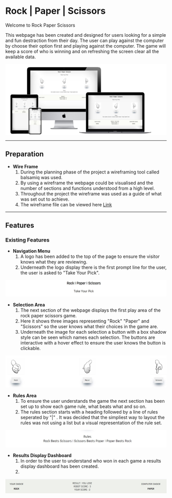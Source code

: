 # Rock | Paper | Scissors

Welcome to Rock Paper Scissors

This webpage has been created and designed for users looking for a simple and fun destraction from their day.
The user can play against the computer by choose their option first and playing against the computer.
The game will keep a score of who is winning and on refreshing the screen clear all the available data.

![image](./assets/images/Rock%20paper%20Scrissors_MockUP.JPG)

---

## Preparation

- **Wire Frame**
    1. During the planning phase of the project a wireframing tool called balsamiq was used. 
    2. By using a wireframe the webpage could be visualised and the number of sections and functions understood from a high level.
    3. Throughout the project the wireframe was used as a guide of what was set out to achieve.
    4. The wireframe file can be viewed here [Link](./assets/wireframe/Rock_Paper_Scissors.bmpr)



---

## Features

### Existing Features

- **Navigation Menu**
    1. A logo has been added to the top of the page to ensure the visitor knows what they are reviewing.
    2. Underneath the logo display there is the first prompt line for the user, the user is asked to "Take Your Pick".

![image](./assets/images/Coding_Logo_Section.JPG)

- **Selection Area**
    1. The next section of the webpage displays the first play area of the rock paper scissors game.
    2. Here it shows three images representing "Rock" "Paper" and "Scissors" so the user knows what their choices in the game are.
    3. Underneath the image for each selection a button with a box shadow style can be seen which names each selection. The buttons are interactive with a hover effect to ensure the user knows the button is clickable.

![image](./assets/images/Rock_Paper_Scissors_Selection.JPG)

- **Rules Area**
    1. To ensure the user understands the game the next section has been set up to show each game rule, what beats what and so on.
    2. The rules section starts with a heading followed by a line of rules seperated by "|" . It was decided that the simpliest way to layout the rules was not using a list but a visual representation of the rule set.

![image](./assets/images/Rock%20paper%20Scrissors_Rules.JPG)

- **Results Display Dashboard**
    1. In order to the user to understand who won in each game a results display dashboard has been created.
    2. 

![image](./assets/images/Rock%20paper%20Scrissors_Results.JPG)


<!-- - **Contact Us Button**
    1. A button has been added at the bottom of the homepage and about us page just above the footer. This button acts as a call to action to fill out the contact us form on the contact us page. 
    2. The button has a hover effect and an active effect to ensure it is clear for the user that this is a functional button. The button will move the user to the contact page.

![image](https://user-images.githubusercontent.com/64638313/153780049-f8d53b9e-9406-483f-ad57-c3acfa2e8236.png)


- **Footer**
    1. Within the footer the social tags can been seen for Facebook, Instagram, twitter and YouTube. 
    2. Each icon if clicked will load out a new page for the visitor with the desired Social Media Account showing on a new tab.
    3. The background has been given a dark grey background to provide contrast to the rest of the page with the icons styled in an off white to standout on the footer.
    4. The footer is consistent throughout each page is responsive for desktop, tablet and mobile.

![image](./assets/images/footer.JPG)

- **About Us Section**
    1. The next page the visitor will see along the navigation menu is the "about us" section. Initially greeted with a hero image with a text overlay. Its purpose is to get the visitor to read more.
    2. This page is here to demonstrate to the visitor who the founders of Croghan are and provide a background into both Sam & Matt.
    3. Along with a short paragraph of text is a portrait photo of each founder so the visitor can get a sense of who they are going to be doing business with.
    4. The page remains consistent in its call-to-action button for "Contact Us" and its footer containing the socials.

![image](./assets/images/about_us_snip.JPG)

- **Contact Us Section**
    1. When the visitor clicks either the call-to-action button "contact us" or navigate to the contact page they will move to the page with a contact form.
    2. The form is formatted and provides an open text area for the visitor to submit a message.
    3. The form has a hover effect added to the button to ensure the visitor understand this is functional button.

![image](./assets/images/contact_snip.JPG)

---

## Testing

### Manual Testing

- **Click through**
    - In order to ensure that the user experience is as expected manual testing was performed on the webpage.
    - This involved clicking on all navigations links to ensure the user was brought to the desired page.
    - Testing any hover functions that had been added for navigation links and user buttons.
    - Scrolling was also tested for sticky headers.
    - After retesting and fixing bugs no more issues where found.

- **Bugs**
    - When hovering over the navigation links it was found that there was an a:active set for clicking on a link which interfere with the class a.active for underlining the active navigation tab. The a:active function was removed from the navigation links to add a more user friendly experience. 

- **Screen Resolution**
    - In order to create a user-friendly experience for desktop, tablet and mobile the webpage has been tested for screen resolution sizes.
    - This was carried out using Dev Tools and adjusting the screen resolution for each respectively.
    - After retesting the bugs that were found no issues could be noticed, this was also passed via Lighthouse.

- **Bugs**
    - There was a bug found when adjusting the screen resolution to mobile. On the homepage section for brand values the test was overflowing onto the contact us button and footer. This was adjusted and fixed by remove the height from the footer and contact button section.
    - Another bug appeared on the contact us page, because the page was not long enough it created a white space below the footer. When this was investigated a sticky footer was recommended but it was found that adjusting the height of the hero image section worked best to across all devices.


---

### Lighthouse Testing

- The code for each page has been validated using Dev Tools - Lighthouse.
- Lighthouse showed that images were too large and in order to fix this issue the files had to be compressed using resource https://tinypng.com/
- Using lighthouse as resource allowed for quick retesting and changes to each element that was flagged until an appropriate score was obtained.

![image](./assets/images/testing_snip.JPG)

### Validator Testing

- HTML
    - No errors were returned when passing through the official W3C validator

- CSS
    - No errors were found when passing through the official (Jigsaw) validator


---
## Deployment

- The site was deployed using GitHub Pages as follows;
    - In the GitHub repository, navigate to the Settings tab
    - From the code and automation section select Pages
    - From the source section drop-down menu, select the Master Branch
    - Once the master branch has been selected, the page will be automatically refreshed with a detailed ribbon display to indicate the successful deployment.

The live link can be found here - https://svankampen.github.io/croghan/

---

## Credits 

- **Content**
    - Footer logos have been taken from https://fontawesome.com/
    - Adobe type founds where used from Croghan Brand assets of which designer Colm O Connor created the branding for https://www.colmoconnor.com/ 
    - Colour palette used for headings and text come from Croghan Brand assets of which designer Colm O Connor created the branding for https://www.colmoconnor.com/ 
    - Mentor Akshat Garg recommended https://flexboxfroggy.com/ to use the flex function where needed in the webpage.
    - The structure for the project was created using I Love Running as a guide https://github.com/Code-Institute-Org/love-running-2.0 . Basic structure for the contact form and webpage layout was referred to throughout.
    - For any code issues that came up https://www.w3schools.com/html/html_css.asp was used as a library of potential solutions in HTML & CSS.
    - To compress images the webpage https://tinypng.com/ was used.



- **Media**
    - Portrait images of the founders are owned personally and where taken for another webpage project.
    - Image for the homepage hero image is taken from opensource https://www.pexels.com/
    - Image for the homepage find us at section was from opensource https://www.hdrshooter.com/2020/04/22/more-super-ultra-wide-wallpapers-3/ 
    - Image for about us hero image is taken from opensource https://www.pexels.com/
    - Image for contact us hero image is taken from opensource https://www.pexels.com/ -->
